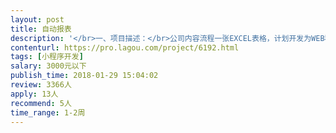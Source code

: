 ```yaml
---                
layout: post       
title: 自动报表           
description: '</br>一、项目描述：</br>公司内容流程一张EXCEL表格，计划开发为WEB程序。</br></br>二、主要功能点：</br>信息录入、信息检索、分级权限</br>'     
contenturl: https://pro.lagou.com/project/6192.html      
tags: [小程序开发]            
salary: 3000元以下          
publish_time: 2018-01-29 15:04:02         
review: 3366人                   
apply: 13人                   
recommend: 5人                   
time_range: 1-2周              
---                 
```

